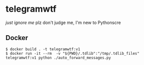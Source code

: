 # telegramwtf
*just ignore me*
plz don't judge me, I'm new to Pythonscre

## Docker
```
$ docker build . -t telegramwtf:v1
$ docker run -it --rm  -v "${PWD}/.tdlib":"/tmp/.tdlib_files" telegramwtf:v1 python ./auto_forward_messages.py
```